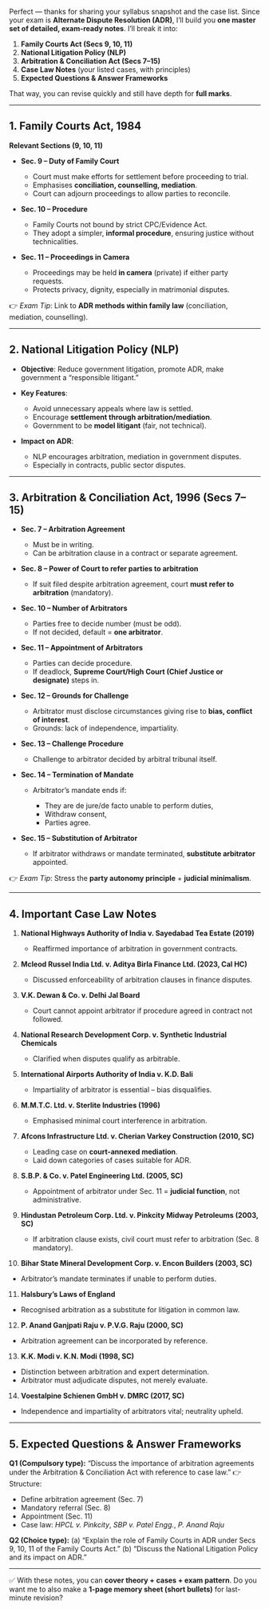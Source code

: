 Perfect — thanks for sharing your syllabus snapshot and the case list. Since your exam is **Alternate Dispute Resolution (ADR)**, I’ll build you **one master set of detailed, exam-ready notes**. I’ll break it into:

1. **Family Courts Act (Secs 9, 10, 11)**
2. **National Litigation Policy (NLP)**
3. **Arbitration & Conciliation Act (Secs 7–15)**
4. **Case Law Notes** (your listed cases, with principles)
5. **Expected Questions & Answer Frameworks**

That way, you can revise quickly and still have depth for **full marks**.

---

## 1. Family Courts Act, 1984

**Relevant Sections (9, 10, 11)**

* **Sec. 9 – Duty of Family Court**

  * Court must make efforts for settlement before proceeding to trial.
  * Emphasises **conciliation, counselling, mediation**.
  * Court can adjourn proceedings to allow parties to reconcile.
* **Sec. 10 – Procedure**

  * Family Courts not bound by strict CPC/Evidence Act.
  * They adopt a simpler, **informal procedure**, ensuring justice without technicalities.
* **Sec. 11 – Proceedings in Camera**

  * Proceedings may be held **in camera** (private) if either party requests.
  * Protects privacy, dignity, especially in matrimonial disputes.

👉 *Exam Tip*: Link to **ADR methods within family law** (conciliation, mediation, counselling).

---

## 2. National Litigation Policy (NLP)

* **Objective**: Reduce government litigation, promote ADR, make government a “responsible litigant.”
* **Key Features**:

  * Avoid unnecessary appeals where law is settled.
  * Encourage **settlement through arbitration/mediation**.
  * Government to be **model litigant** (fair, not technical).
* **Impact on ADR**:

  * NLP encourages arbitration, mediation in government disputes.
  * Especially in contracts, public sector disputes.

---

## 3. Arbitration & Conciliation Act, 1996 (Secs 7–15)

* **Sec. 7 – Arbitration Agreement**

  * Must be in writing.
  * Can be arbitration clause in a contract or separate agreement.
* **Sec. 8 – Power of Court to refer parties to arbitration**

  * If suit filed despite arbitration agreement, court **must refer to arbitration** (mandatory).
* **Sec. 10 – Number of Arbitrators**

  * Parties free to decide number (must be odd).
  * If not decided, default = **one arbitrator**.
* **Sec. 11 – Appointment of Arbitrators**

  * Parties can decide procedure.
  * If deadlock, **Supreme Court/High Court (Chief Justice or designate)** steps in.
* **Sec. 12 – Grounds for Challenge**

  * Arbitrator must disclose circumstances giving rise to **bias, conflict of interest**.
  * Grounds: lack of independence, impartiality.
* **Sec. 13 – Challenge Procedure**

  * Challenge to arbitrator decided by arbitral tribunal itself.
* **Sec. 14 – Termination of Mandate**

  * Arbitrator’s mandate ends if:

    * They are de jure/de facto unable to perform duties,
    * Withdraw consent,
    * Parties agree.
* **Sec. 15 – Substitution of Arbitrator**

  * If arbitrator withdraws or mandate terminated, **substitute arbitrator** appointed.

👉 *Exam Tip*: Stress the **party autonomy principle** + **judicial minimalism**.

---

## 4. Important Case Law Notes

1. **National Highways Authority of India v. Sayedabad Tea Estate (2019)**

   * Reaffirmed importance of arbitration in government contracts.

2. **Mcleod Russel India Ltd. v. Aditya Birla Finance Ltd. (2023, Cal HC)**

   * Discussed enforceability of arbitration clauses in finance disputes.

3. **V.K. Dewan & Co. v. Delhi Jal Board**

   * Court cannot appoint arbitrator if procedure agreed in contract not followed.

4. **National Research Development Corp. v. Synthetic Industrial Chemicals**

   * Clarified when disputes qualify as arbitrable.

5. **International Airports Authority of India v. K.D. Bali**

   * Impartiality of arbitrator is essential – bias disqualifies.

6. **M.M.T.C. Ltd. v. Sterlite Industries (1996)**

   * Emphasised minimal court interference in arbitration.

7. **Afcons Infrastructure Ltd. v. Cherian Varkey Construction (2010, SC)**

   * Leading case on **court-annexed mediation**.
   * Laid down categories of cases suitable for ADR.

8. **S.B.P. & Co. v. Patel Engineering Ltd. (2005, SC)**

   * Appointment of arbitrator under Sec. 11 = **judicial function**, not administrative.

9. **Hindustan Petroleum Corp. Ltd. v. Pinkcity Midway Petroleums (2003, SC)**

   * If arbitration clause exists, civil court must refer to arbitration (Sec. 8 mandatory).

10. **Bihar State Mineral Development Corp. v. Encon Builders (2003, SC)**

* Arbitrator’s mandate terminates if unable to perform duties.

11. **Halsbury’s Laws of England**

* Recognised arbitration as a substitute for litigation in common law.

12. **P. Anand Ganjpati Raju v. P.V.G. Raju (2000, SC)**

* Arbitration agreement can be incorporated by reference.

13. **K.K. Modi v. K.N. Modi (1998, SC)**

* Distinction between arbitration and expert determination.
* Arbitrator must adjudicate disputes, not merely evaluate.

14. **Voestalpine Schienen GmbH v. DMRC (2017, SC)**

* Independence and impartiality of arbitrators vital; neutrality upheld.

---

## 5. Expected Questions & Answer Frameworks

**Q1 (Compulsory type):**
“Discuss the importance of arbitration agreements under the Arbitration & Conciliation Act with reference to case law.”
👉 Structure:

* Define arbitration agreement (Sec. 7)
* Mandatory referral (Sec. 8)
* Appointment (Sec. 11)
* Case law: *HPCL v. Pinkcity*, *SBP v. Patel Engg.*, *P. Anand Raju*

**Q2 (Choice type):**
(a) “Explain the role of Family Courts in ADR under Secs 9, 10, 11 of the Family Courts Act.”
(b) “Discuss the National Litigation Policy and its impact on ADR.”

---

✅ With these notes, you can **cover theory + cases + exam pattern**.
Do you want me to also make a **1-page memory sheet (short bullets)** for last-minute revision?
